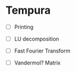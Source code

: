 # Tempura

- [ ] Printing
- [ ] LU decomposition
- [ ] Fast Fourier Transform
- [ ] Vandermol? Matrix

